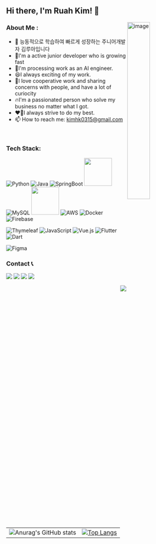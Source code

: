 ## Hi there, I'm Ruah Kim! 👋

<img width="565" alt="image" src="https://github.com/user-attachments/assets/ebcc015e-10e1-4501-9cef-0def5733ea6a" style="width: 35%; max-width: 300px; min-width:150px" align="right">

### About Me :
- 🙂 능동적으로 학습하여 빠르게 성장하는 주니어개발자 김루아입니다
- 📖I'm a active junior developer who is growing fast
- 🤖I'm processing work as an AI engineer.
- 😆I always exciting of my work.
- 👬I love cooperative work and sharing concerns with people, and have a lot of curiocity
- 🔥I'm a passionated person who solve my business no matter what I got. 
- ❤️‍🔥I always strive to do my best.
- 📫 How to reach me: kimhk0315@gmail.com


<br/>



### Tech Stack:
<p align="left">
<img src="https://img.shields.io/badge/Python-3776AB?style=flat-square&logo=Python&logoColor=white" alt="Python"/>
<img src="https://img.shields.io/badge/Java-007396?style=flat-square&logo=Java&logoColor=white" alt="Java"/> 
<img src="https://img.shields.io/badge/SpringBoot-6DB33F?style=flat-square&logo=SpringBoot&logoColor=white" alt="SpringBoot"/> 
<img src="https://img.shields.io/badge/FastAPI-005571?style=for-the-badge&logo=fastapi" width="75px"/>
<img src="https://img.shields.io/badge/Mysql-E6B91E?style=flat-square&logo=MySql&logoColor=white" alt="MySQL"/> 
<img src="https://img.shields.io/badge/MongoDB-%234ea94b.svg?style=for-the-badge&logo=mongodb&logoColor=white" width="75px"/>
<img src="https://img.shields.io/badge/AWS-232F3E?style=flat-square&logo=AmazonAWS&logoColor=white" alt="AWS"/> 
<img src="https://img.shields.io/badge/Docker-2496ED?style=flat-square&logo=Docker&logoColor=white" alt="Docker"/> 
<img src="https://img.shields.io/badge/Firebase-FFCA28?style=flat-square&logo=Firebase&logoColor=white" alt="Firebase"/>
</p>
<p align="left">
<img src="https://img.shields.io/badge/Thymeleaf-005F0F?style=flat-square&logo=Thymeleaf&logoColor=white" alt="Thymeleaf"/> 
<img src="https://img.shields.io/badge/JavaScript-F7DF1E?style=flat-square&logo=JavaScript&logoColor=black" alt="JavaScript"/> 
<img src="https://img.shields.io/badge/Vue.js-4FC08D?style=flat-square&logo=Vue.js&logoColor=white" alt="Vue.js"/> 
<img src="https://img.shields.io/badge/Flutter-02569B?style=flat-square&logo=Flutter&logoColor=white" alt="Flutter"/> 
<img src="https://img.shields.io/badge/Dart-0175C2?style=flat-square&logo=Dart&logoColor=white" alt="Dart"/> 
</p>  
<p align=left>
<img src="https://img.shields.io/badge/Figma-F24E1E?style=flat-square&logo=Figma&logoColor=white" alt="Figma"/> 
</p>
  

### Contact 📞
<p align=left>
<a href="#"><img src="https://img.shields.io/badge/Tech%20Blog-11B48A?style=flat-square&logo=Vimeo&logoColor=white"/></a>
<a href="https://www.instagram.com/ruah0807/"><img src="https://img.shields.io/badge/Instagram-E4405F?style=flat-square&logo=Instagram&logoColor=white"/></a>
<a href="mailto:kimhk0315@gmail.com"><img src="https://img.shields.io/badge/Gmail-d14836?style=flat-square&logo=Gmail&logoColor=white"/></a>
<a href="https://open.kakao.com/o/Rua.na"><img src="https://img.shields.io/badge/KakaoTalk-FFCD00?style=for-the-badge&logoColor=black&logo=KakaoTalk"/><?
</p>

<p align=right>
<a href="https://hits.seeyoufarm.com"><img src="https://hits.seeyoufarm.com/api/count/incr/badge.svg?url=https%3A%2F%2Fgithub.com%2Fruah0807&count_bg=%2376318E&title_bg=%23D5A5A5&icon=quarkus.svg&icon_color=%23E5E4E4&title=hits&edge_flat=false"/></a>
</p>

<table align="center">
  <tr>
    <td>
       <img src="https://github-readme-stats.vercel.app/api?username=ruah0807&show_icons=true&theme=dark" alt="Anurag's GitHub stats">
    </td>
    <td>
      <a href="https://github.com/ruah0807">
        <img src="https://github-readme-stats.vercel.app/api/top-langs/?username=ruah0807&layout=compact&theme=dark&hide=jupyter%20notebook,c%2B%2B,cmake,swift,c" alt="Top Langs">
      </a>
    </td>
  </tr>
</table>





